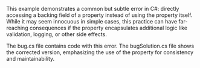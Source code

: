 This example demonstrates a common but subtle error in C#: directly accessing a backing field of a property instead of using the property itself.  While it may seem innocuous in simple cases, this practice can have far-reaching consequences if the property encapsulates additional logic like validation, logging, or other side effects.

The bug.cs file contains code with this error. The bugSolution.cs file shows the corrected version, emphasizing the use of the property for consistency and maintainability.